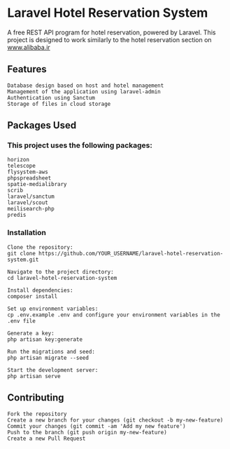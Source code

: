 # Laravel Hotel Reservation System

A free REST API program for hotel reservation, powered by Laravel. This project is designed to work similarly to the hotel reservation section on www.alibaba.ir

## Features

    Database design based on host and hotel management
    Management of the application using laravel-admin
    Authentication using Sanctum
    Storage of files in cloud storage

## Packages Used

### This project uses the following packages:

    horizon
    telescope
    flysystem-aws
    phpspreadsheet
    spatie-medialibrary
    scrib
    laravel/sanctum
    laravel/scout
    meilisearch-php
    predis

### Installation

    Clone the repository:
    git clone https://github.com/YOUR_USERNAME/laravel-hotel-reservation-system.git

    Navigate to the project directory:
    cd laravel-hotel-reservation-system

    Install dependencies:
    composer install

    Set up environment variables:
    cp .env.example .env and configure your environment variables in the .env file
    
    Generate a key:
    php artisan key:generate 

    Run the migrations and seed:
    php artisan migrate --seed

    Start the development server: 
    php artisan serve
     

## Contributing

    Fork the repository
    Create a new branch for your changes (git checkout -b my-new-feature)
    Commit your changes (git commit -am 'Add my new feature')
    Push to the branch (git push origin my-new-feature)
    Create a new Pull Request



